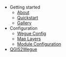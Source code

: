 - Getting started
    - [About](home.md#About)
    - [Quickstart](home.md#Quickstart)
    - [Gallery](gallery.md)
- Configuration
    - [Wegue Config](wegue-configuration.md)
    - [Map Layers](map-layer-configuration.md)
    - [Module Configuration](module-configuration.md)
- [QGIS2Wegue](qgis_plugin.md)






